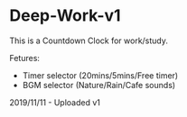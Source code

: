 # Deep-Work-v1
This is a Countdown Clock for work/study.

Fetures: 
- Timer selector (20mins/5mins/Free timer)
- BGM selector (Nature/Rain/Cafe sounds)

2019/11/11 - Uploaded v1
